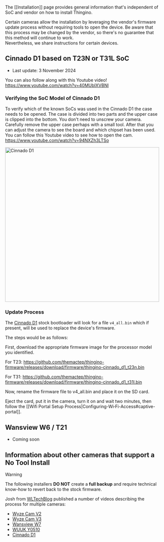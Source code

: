 The [[Installation]] page provides general information that's independent of SoC and vendor on how to install Thingino.

Certain cameras allow the installation by leveraging the vendor's firmware update process without requiring tools to open the device.
Be aware that this process may be changed by the vendor, so there's no guarantee that this method will continue to work.  
Nevertheless, we share instructions for certain devices.

## Cinnado D1 based on T23N or T31L SoC

- Last update: 3 November 2024

You can also follow along with this Youtube video! https://www.youtube.com/watch?v=40MUbIXVBNI


### Verifying the SoC Model of Cinnado D1

To verify which of the known SoCs was used in the Cinnado D1 the case needs to be opened. The case is divided into two parts and the upper case is clipped into the bottom. You don't need to unscrew your camera. Carefully remove the upper case perhaps with a small tool. After that you can adjust the camera to see the board and which chipset has been used. You can follow this Youtube video to see how to open the cam. https://www.youtube.com/watch?v=94NXZh3LTSo

<img src="https://github.com/user-attachments/assets/80766e30-c062-45f7-96e8-506066560639" alt="Cinnado D1" width="500">


### Update Process

The [Cinnado D1](https://www.cinnado.com/D1) stock bootloader will look for a file `v4_all.bin` which if present, will be used to replace the device's firmware.

The steps would be as follows:

First, download the appropriate firmware image for the processor model you identified.

For T23: https://github.com/themactep/thingino-firmware/releases/download/firmware/thingino-cinnado_d1_t23n.bin

For T31: https://github.com/themactep/thingino-firmware/releases/download/firmware/thingino-cinnado_d1_t31l.bin

Now, rename the firmware file to v4_all.bin and place it on the SD card.

Eject the card, put it in the camera, turn it on and wait two minutes, then follow the [[Wifi Portal Setup Process|Configuring-Wi‐Fi-Access#captive-portal]].

## Wansview W6 / T21
- Coming soon

## Information about other cameras that support a No Tool Install

> [!WARNING]  
> The following installers **DO NOT** create a **full backup** and require technical know-how to revert back to the stock firmware.

Josh from [WLTechBlog](https://www.youtube.com/@wltechblog) published a number of videos describing the process for multiple cameras:

- [Wyze Cam V2](https://www.youtube.com/watch?v=1pSx_jaXfoE)
- [Wyze Cam V3](https://www.youtube.com/watch?v=SX637mrp0R0)
- [Wansview W7](https://www.youtube.com/watch?v=jCRiIljSWlw)
- [WUUK Y0510](https://www.youtube.com/watch?v=PhXbeY-PBgg)
- [Cinnado D1](https://www.youtube.com/watch?v=40MUbIXVBNI)